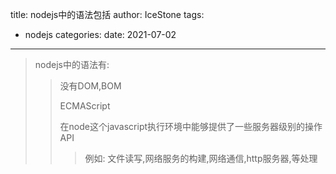 title: nodejs中的语法包括
author: IceStone 
tags: 
  - nodejs
categories: 
date: 2021-07-02
---
> nodejs中的语法有:  
>
> > 没有DOM,BOM  
> >
> > ECMAScript  
> >
> > 在node这个javascript执行环境中能够提供了一些服务器级别的操作API
> >
> > > 例如: 文件读写,网络服务的构建,网络通信,http服务器,等处理  



